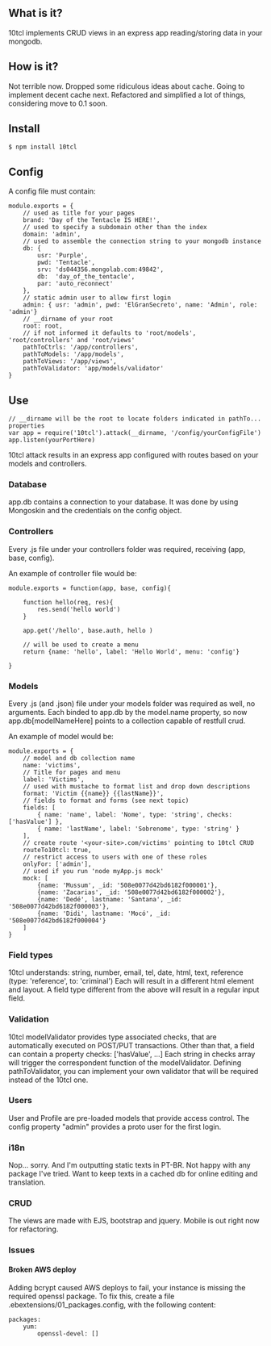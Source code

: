 ## What is it?

10tcl implements CRUD views in an express app reading/storing data in your mongodb.

## How is it?

Not terrible now.
Dropped some ridiculous ideas about cache. Going to implement decent cache next.
Refactored and simplified a lot of things, considering move to 0.1 soon.

## Install

    $ npm install 10tcl

## Config

A config file must contain:
    
    module.exports = {
        // used as title for your pages
        brand: 'Day of the Tentacle IS HERE!',
        // used to specify a subdomain other than the index
        domain: 'admin',
        // used to assemble the connection string to your mongodb instance
        db: { 
            usr: 'Purple',
            pwd: 'Tentacle',
            srv: 'ds044356.mongolab.com:49842',
            db:  'day_of_the_tentacle',
            par: 'auto_reconnect'
        },
        // static admin user to allow first login
        admin: { usr: 'admin', pwd: 'ElGranSecreto', name: 'Admin', role: 'admin'}
        // __dirname of your root
        root: root, 
        // if not informed it defaults to 'root/models', 'root/controllers' and 'root/views'
        pathToCtrls: '/app/controllers',
        pathToModels: '/app/models',
        pathToViews: '/app/views',
        pathToValidator: 'app/models/validator'
    }
    
## Use

    // __dirname will be the root to locate folders indicated in pathTo... properties
    var app = require('10tcl').attack(__dirname, '/config/yourConfigFile')
    app.listen(yourPortHere)

10tcl attack results in an express app configured with routes based on your models and controllers.

### Database

app.db contains a connection to your database.
It was done by using Mongoskin and the credentials on the config object.

### Controllers

Every .js file under your controllers folder was required, receiving (app, base, config).

An example of controller file would be:

    module.exports = function(app, base, config){

        function hello(req, res){
            res.send('hello world')
        }

        app.get('/hello', base.auth, hello )

        // will be used to create a menu
        return {name: 'hello', label: 'Hello World', menu: 'config'}

    }

### Models

Every .js (and .json) file under your models folder was required as well, no arguments.
Each binded to app.db by the model.name property, so now app.db[modelNameHere] points to a collection capable of restfull crud.

An example of model would be:

    module.exports = {
        // model and db collection name
        name: 'victims',
        // Title for pages and menu
        label: 'Victims',
        // used with mustache to format list and drop down descriptions 
        format: 'Victim {{name}} {{lastName}}',
        // fields to format and forms (see next topic)
        fields: [
            { name: 'name', label: 'Nome', type: 'string', checks: ['hasValue'] },
            { name: 'lastName', label: 'Sobrenome', type: 'string' }
        ],
        // create route '<your-site>.com/victims' pointing to 10tcl CRUD
        routeTo10tcl: true,
        // restrict access to users with one of these roles
        onlyFor: ['admin'],
        // used if you run 'node myApp.js mock'
        mock: [
            {name: 'Mussum', _id: '508e0077d42bd6182f000001'},
            {name: 'Zacarias', _id: '508e0077d42bd6182f000002'},
            {name: 'Dedé', lastname: 'Santana', _id: '508e0077d42bd6182f000003'},
            {name: 'Didi', lastname: 'Mocó', _id: '508e0077d42bd6182f000004'}
        ]
    }

### Field types

10tcl understands: string, number, email, tel, date, html, text, reference (type: 'reference', to: 'criminal')
Each will result in a different html element and layout.
A field type different from the above will result in a regular input field.

### Validation

10tcl modelValidator provides type associated checks, that are automatically executed on POST/PUT transactions.
Other than that, a field can contain a property checks: ['hasValue', ...]
Each string in checks array will trigger the correspondent function of the modelValidator.
Defining pathToValidator, you can implement your own validator that will be required instead of the 10tcl one.

### Users

User and Profile are pre-loaded models that provide access control.
The config property "admin" provides a proto user for the first login.

### i18n

Nop... sorry.
And I'm outputting static texts in PT-BR.
Not happy with any package I've tried.
Want to keep texts in a cached db for online editing and translation.

### CRUD

The views are made with EJS, bootstrap and jquery.
Mobile is out right now for refactoring.

### Issues

#### Broken AWS deploy

Adding bcrypt caused AWS deploys to fail, your instance is missing the required openssl package.
To fix this, create a file .ebextensions/01_packages.config, with the following content:

    packages:
        yum:
            openssl-devel: []
